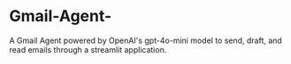 # Gmail-Agent-
A Gmail Agent powered by OpenAI's gpt-4o-mini model to send, draft, and read emails through a streamlit application.
